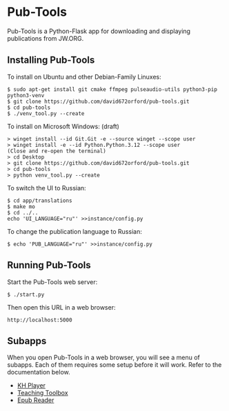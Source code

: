 # Pub-Tools

Pub-Tools is a Python-Flask app for downloading and displaying publications
from JW.ORG.

## Installing Pub-Tools

To install on Ubuntu and other Debian-Family Linuxes:

    $ sudo apt-get install git cmake ffmpeg pulseaudio-utils python3-pip python3-venv
    $ git clone https://github.com/david672orford/pub-tools.git
    $ cd pub-tools
    $ ./venv_tool.py --create

To install on Microsoft Windows: (draft)

    > winget install --id Git.Git -e --source winget --scope user
    > winget install -e --id Python.Python.3.12 --scope user
    (Close and re-open the terminal)
    > cd Desktop
    > git clone https://github.com/david672orford/pub-tools.git
    > cd pub-tools
    > python venv_tool.py --create

To switch the UI to Russian:

    $ cd app/translations
    $ make mo
    $ cd ../..
    echo 'UI_LANGUAGE="ru"' >>instance/config.py

To change the publication language to Russian:

    $ echo 'PUB_LANGUAGE="ru"' >>instance/config.py

## Running Pub-Tools

Start the Pub-Tools web server:

    $ ./start.py

Then open this URL in a web browser:

    http://localhost:5000

## Subapps

When you open Pub-Tools in a web browser, you will see a menu of subapps.
Each of them requires some setup before it will work. Refer to the
documentation below.

* [KH Player](docs/subapp-khplayer.md)
* [Teaching Toolbox](docs/subapp-toolbox.md)
* [Epub Reader](docs/subapp-epubs.md)
